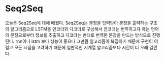 # Seq2Seq

오늘은 Seq2Seq에 대해 배웠다. Seq2Seq는 문장을 입력받아 문장을 출력하는 구조의 알고리즘으로 
LSTM을 인코더와 디코더로 구성해서 인코더는 번역하고자 하는 언어의 문장으로부터 정보를 추출하고
디코더는 반대로 번역된 문장을 만드는 방식으로 진행된다. rnn이나 lstm 보다 성능이 좋으나 그만큼
알고리즘이 복잡하기 때문에 구현이 어렵고 모든 시점을 고려하기 때문에 일반적인 시계열 알고리즘보다
시간이 더 오래 걸린다. 
